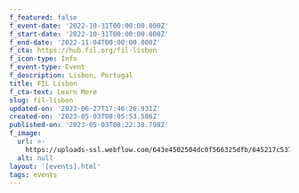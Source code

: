 ```yaml
---
f_featured: false
f_event-date: '2022-10-31T00:00:00.000Z'
f_start-date: '2022-10-31T00:00:00.000Z'
f_end-date: '2022-11-04T00:00:00.000Z'
f_cta: https://hub.fil.org/fil-lisbon
f_icon-type: Info
f_event-type: Event
f_description: Lisbon, Portugal
title: FIL Lisbon
f_cta-text: Learn More
slug: fil-lisbon
updated-on: '2023-06-27T17:46:26.931Z'
created-on: '2023-05-03T08:05:53.586Z'
published-on: '2023-05-03T08:22:38.798Z'
f_image:
  url: >-
    https://uploads-ssl.webflow.com/643e4502504dc0f566325dfb/645217c53763d71fa57e55a0_fil-lisbon.jpg
  alt: null
layout: '[events].html'
tags: events
---
```



